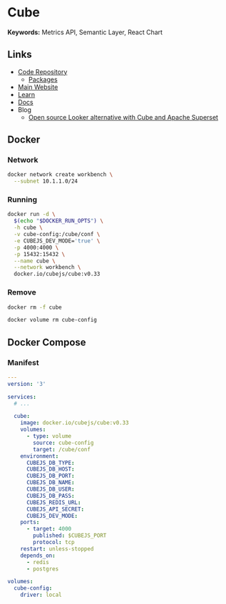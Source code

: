 # Cube

<!--
https://github.com/erxes/erxes
https://github.com/coopcycle/coopcycle-web

https://github.com/uidu-org/uidu-cube

https://github.com/seb7887/ecommerce-platform/tree/main
-->

**Keywords:** Metrics API, Semantic Layer, React Chart

## Links

- [Code Repository](https://github.com/cube-js/cube)
  - [Packages](https://github.com/cube-js/cube/tree/master/packages)
- [Main Website](https://cube.dev)
- [Learn](https://cube.dev/learn)
- [Docs](https://cube.dev/docs)
- Blog
  - [Open source Looker alternative with Cube and Apache Superset](https://cube.dev/blog/open-source-looker-alternative)

## Docker

### Network

```sh
docker network create workbench \
  --subnet 10.1.1.0/24
```

### Running

```sh
docker run -d \
  $(echo "$DOCKER_RUN_OPTS") \
  -h cube \
  -v cube-config:/cube/conf \
  -e CUBEJS_DEV_MODE='true' \
  -p 4000:4000 \
  -p 15432:15432 \
  --name cube \
  --network workbench \
  docker.io/cubejs/cube:v0.33
```

### Remove

```sh
docker rm -f cube

docker volume rm cube-config
```

## Docker Compose

### Manifest

```yml
---
version: '3'

services:
  # ...

  cube:
    image: docker.io/cubejs/cube:v0.33
    volumes:
      - type: volume
        source: cube-config
        target: /cube/conf
    environment:
      CUBEJS_DB_TYPE:
      CUBEJS_DB_HOST:
      CUBEJS_DB_PORT:
      CUBEJS_DB_NAME:
      CUBEJS_DB_USER:
      CUBEJS_DB_PASS:
      CUBEJS_REDIS_URL:
      CUBEJS_API_SECRET:
      CUBEJS_DEV_MODE:
    ports:
      - target: 4000
        published: $CUBEJS_PORT
        protocol: tcp
    restart: unless-stopped
    depends_on:
      - redis
      - postgres

volumes:
  cube-config:
    driver: local
```
